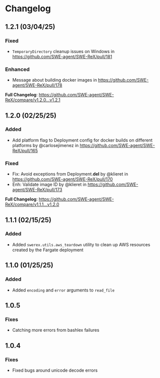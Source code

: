 # Changelog

## 1.2.1 (03/04/25)

### Fixed

* `TemporaryDirectory` cleanup issues on Windows in https://github.com/SWE-agent/SWE-ReX/pull/181

### Enhanced

* Message about building docker images in https://github.com/SWE-agent/SWE-ReX/pull/178

**Full Changelog**: https://github.com/SWE-agent/SWE-ReX/compare/v1.2.0...v1.2.1

## 1.2.0 (02/25/25)

### Added

* Add platform flag to Deployment config for docker builds on different platforms by @carlosejimenez in https://github.com/SWE-agent/SWE-ReX/pull/165

### Fixed

* Fix: Avoid exceptions from Deployment.__del__ by @klieret in https://github.com/SWE-agent/SWE-ReX/pull/170
* Enh: Validate image ID by @klieret in https://github.com/SWE-agent/SWE-ReX/pull/173

**Full Changelog**: https://github.com/SWE-agent/SWE-ReX/compare/v1.1.1...v1.2.0

## 1.1.1 (02/15/25)

### Added

* Added `swerex.utils.aws_teardown` utility to clean up AWS resources created by the Fargate deployment

## 1.1.0 (01/25/25)

### Added

* Added `encoding` and `error` arguments to `read_file`

## 1.0.5

### Fixes

* Catching more errors from bashlex failures

## 1.0.4

### Fixes

* Fixed bugs around unicode decode errors
